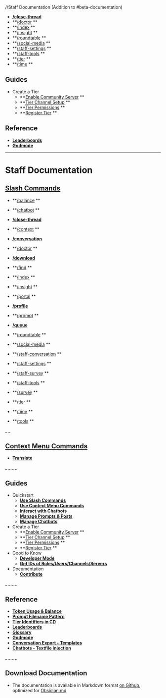 //Staff Documentation (Addition to #beta-documentation)

- **[/close-thread](<https://discord.com/channels/1100933695986208849/1149296440288481352>)**
- **[/doctor](https://discord.com/channels/1100933695986208849/1128700322638991420) **
- **[/index](https://discord.com/channels/1100933695986208849/1140419285915795476) **
- **[/insight](https://discord.com/channels/1100933695986208849/1135372515804450878) **
- **[/roundtable](https://discord.com/channels/1100933695986208849/1136216952281505793) **
- **[/social-media](https://discord.com/channels/1100933695986208849/1128700831311597638) **
- **[/staff-settings](https://discord.com/channels/1100933695986208849/1140580334652624997) **
- **[/staff-tools](https://discord.com/channels/1100933695986208849/1140580601842376715) **
- **[/tier](https://discord.com/channels/1100933695986208849/1128700903050977350) **
- **[/time](https://discord.com/channels/1100933695986208849/1128701070315626537) **








## Guides
- Create a Tier
  - **[Enable Community Server](<https://discord.com/channels/1100933695986208849/1149285717944569927>) **
  - **[Tier Channel Setup](<https://discord.com/channels/1100933695986208849/1141451555674005579>) **
  - **[Tier Permissions](<https://discord.com/channels/1100933695986208849/1141462566044958894>) **
  - **[Register Tier](<https://discord.com/channels/1100933695986208849/1141487396928618567>) **






## Reference
- **[Leaderboards](<https://discord.com/channels/1100933695986208849/1163835834718507119>)**
- **[Godmode](<https://discord.com/channels/1100933695986208849/1141470321245954189>)**






---



# Staff Documentation

## [Slash Commands](https://discord.com/channels/1100933695986208849/1139918131737923614)
- **[/balance](https://discord.com/channels/1100933695986208849/1136860811189551195) **
- **[/chatbot](https://discord.com/channels/1100933695986208849/1136865050045452328) **
- **[/close-thread](<https://discord.com/channels/1100933695986208849/1149296440288481352>)**
- **[/context](https://discord.com/channels/1100933695986208849/1136860935991083079) **
- **[/conversation](<https://discord.com/channels/1100933695986208849/1164286329165717575>)**
- **[/doctor](https://discord.com/channels/1100933695986208849/1128700322638991420) **
- **[/download](<https://discord.com/channels/1100933695986208849/1149342624931647608>)**
- **[/find](https://discord.com/channels/1100933695986208849/1136861683936141394) **
- **[/index](https://discord.com/channels/1100933695986208849/1140419285915795476) **
- **[/insight](https://discord.com/channels/1100933695986208849/1135372515804450878) **
- **[/portal](https://discord.com/channels/1100933695986208849/1128854588750053446) **
- **[/profile](<https://discord.com/channels/1100933695986208849/1153688751260840108>)**
- **[/prompt](https://discord.com/channels/1100933695986208849/1128854636632223816) **
- **[/queue](<https://discord.com/channels/1100933695986208849/1151210756411490385>)**
- **[/roundtable](https://discord.com/channels/1100933695986208849/1136216952281505793) **
- **[/social-media](https://discord.com/channels/1100933695986208849/1128700831311597638) **
- **[/staff-conversation](https://discord.com/channels/1100933695986208849/1143118625683804181) **
- **[/staff-settings](https://discord.com/channels/1100933695986208849/1140580334652624997) **
- **[/staff-survey](https://discord.com/channels/1100933695986208849/1143120309810114711) **
- **[/staff-tools](https://discord.com/channels/1100933695986208849/1140580601842376715) **

- **[/survey](https://discord.com/channels/1100933695986208849/1143120157342957610) **
- **[/tier](https://discord.com/channels/1100933695986208849/1128700903050977350) **
- **[/time](https://discord.com/channels/1100933695986208849/1128701070315626537) **
- **[/tools](https://discord.com/channels/1100933695986208849/1136861862546391130) **


_ _
## [Context Menu Commands](<https://discord.com/channels/1100933695986208849/1165481852358905888>)
- **[Translate](<https://discord.com/channels/1100933695986208849/1165482103316684950>)**






_ _
_ _
## Guides
- Quickstart
  - **[Use Slash Commands](<https://discord.com/channels/1100933695986208849/1139918131737923614>)**
  - **[Use Context Menu Commands](<https://discord.com/channels/1100933695986208849/1165481852358905888>)**
  - **[Interact with Chatbots](<https://discord.com/channels/1100933695986208849/1136860797977505832>)**
  - **[Manage Prompts & Posts](<https://discord.com/channels/1100933695986208849/1128859307232985151/1128859323192324116>)**
  - **[Manage Chatbots](<https://discord.com/channels/1100933695986208849/1128859307232985151/1135045933319602186>)**
- Create a Tier
  - **[Enable Community Server](<https://discord.com/channels/1100933695986208849/1149285717944569927>) **
  - **[Tier Channel Setup](<https://discord.com/channels/1100933695986208849/1141451555674005579>) **
  - **[Tier Permissions](<https://discord.com/channels/1100933695986208849/1141462566044958894>) **
  - **[Register Tier](<https://discord.com/channels/1100933695986208849/1141487396928618567>) **
- Good to Know
  - **[Developer Mode](<https://discord.com/channels/1100933695986208849/1149283458905030696>)**
  - **[Get IDs of Roles/Users/Channels/Servers](<https://discord.com/channels/1100933695986208849/1149283993548759090>)**
- Documentation
  - **[Contribute](<https://discord.com/channels/1100933695986208849/1164373002897588244>)**




_ _
_ _
## Reference
- **[Token Usage & Balance](<https://discord.com/channels/1100933695986208849/1136860644021379173>)**
- **[Prompt Filename Pattern](<https://discord.com/channels/1100933695986208849/1128855362301337731>)**
- **[Tier Identifiers in CD](<https://discord.com/channels/1100933695986208849/1128855183917596703>)**
- **[Leaderboards](<https://discord.com/channels/1100933695986208849/1163835834718507119>)**
- **[Glossary](<https://discord.com/channels/1100933695986208849/1128854716340776992>)**
- **[Godmode](<https://discord.com/channels/1100933695986208849/1141470321245954189>)**
- **[Conversation Export - Templates](<https://discord.com/channels/1100933695986208849/1164336383679275088>)**
- **[Chatbots - Textfile Injection](<https://discord.com/channels/1100933695986208849/1164348298774200351>)**



_ _
_ _
## Download Documentation
- The documentation is available in Markdown format [on Github](<https://github.com/collaborative-dynamics-ai/proompter-documentation>), optimized for [Obsidian.md](<https://obsidian.md/>)